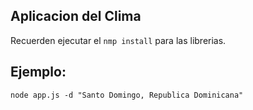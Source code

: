 ## Aplicacion del Clima

Recuerden ejecutar el ```nmp install``` para las librerias. 

## Ejemplo:

```
node app.js -d "Santo Domingo, Republica Dominicana"

```